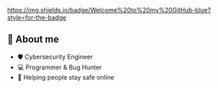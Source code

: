 https://img.shields.io/badge/Welcome%20to%20my%20GitHub-blue?style=for-the-badge
## 👋 About me
- 🛡️ Cybersecurity Engineer
- 💻 Programmer & Bug Hunter
- 🚀 Helping people stay safe online

